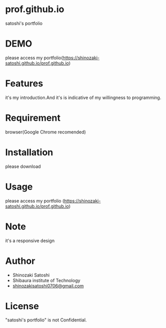 # prof.github.io
satoshi's portfolio
 
# DEMO
 
please access my portfolio(https://shinozaki-satoshi.github.io/prof.github.io)
 
# Features
 
it's my introduction.And it's is indicative of my willingness to programming.
 
# Requirement

browser(Google Chrome recomended)
 
# Installation
 
please download 
 
# Usage
 
please access my portfolio
(https://shinozaki-satoshi.github.io/prof.github.io)
 
# Note
 
it's a responsive design
 
# Author
 
 
* Shinozaki Satoshi
* Shibaura institute of Technology
* shinozakisatoshi0706@gmail.com
 
# License

"satoshi's portfolio" is not Confidential.
